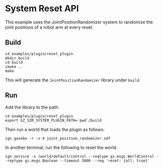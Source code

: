 # System Reset API

This example uses the JointPositionRandomizer system to randomize the joint 
positions of a robot arm at every reset.


## Build

~~~
cd examples/plugin/reset_plugin
mkdir build
cd build
cmake ..
make
~~~

This will generate the `JointPositionRandomizer` library under `build`.

## Run

Add the library to the path:

~~~
cd examples/plugin/reset_plugin
export GZ_SIM_SYSTEM_PLUGIN_PATH=`pwd`/build
~~~

Then run a world that loads the plugin as follows:

    ign gazebo -r -v 4 joint_position_randomizer.sdf

In another terminal, run the following to reset the world.

    ign service -s /world/default/control --reqtype gz.msgs.WorldControl --reptype gz.msgs.Boolean --timeout 3000 --req 'reset: {all: true}'
